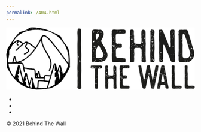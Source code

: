 ```yaml
---
permalink: /404.html
---
```


<head>
    <link rel="stylesheet" href="https://behindthewall.shop/404.css">
    <link rel="stylesheet" href="https://cdnjs.cloudflare.com/ajax/libs/font-awesome/5.15.1/css/all.min.css">
</head>

<div>
    <img class="behind-the-wall" src="404/assets/logo.svg" style="width:600px" />
</div>
<!-- <div class="copyright">Something big is coming</div> -->
<div class="hover-effect4">
	<ul>
		<li><a href="https://www.youtube.com/channel/UClKiLfRtr7JED8NnvkV-iCA" title="Youtube"><i class="fab fa-youtube"></i></a></li>
		<li><a href="https://www.instagram.com/behindthewallclimbing" title="Instagram"><i class="fab fa-instagram"></i></a></li>
		<li><a href="https://www.patreon.com/behindthewallclimbing" title="Patreon"><i class="fab fa-patreon"></i></a></li>
	</ul>
</div>
<div class="copyright">&copy; 2021 Behind The Wall</div>

